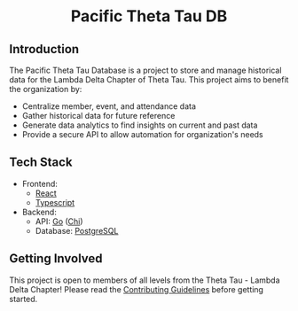 <div align="center">
  <h1 align="center">
    Pacific Theta Tau DB
  </h1>
</div>

## Introduction
The Pacific Theta Tau Database is a project to store and manage historical data for the Lambda Delta Chapter of Theta Tau. This project aims to benefit the organization by:
* Centralize member, event, and attendance data
* Gather historical data for future reference
* Generate data analytics to find insights on current and past data
* Provide a secure API to allow automation for organization's needs

## Tech Stack
* Frontend:
    * [React](https://react.dev/)
    * [Typescript](https://www.typescriptlang.org/)
* Backend: 
    * API: [Go](http://go.dev/) ([Chi](https://github.com/go-chi/chi))
    * Database: [PostgreSQL](https://www.postgresql.org/)

## Getting Involved
This project is open to members of all levels from the Theta Tau - Lambda Delta Chapter! Please read the [Contributing Guidelines](/CONTRIBUTING.md) before getting started.
